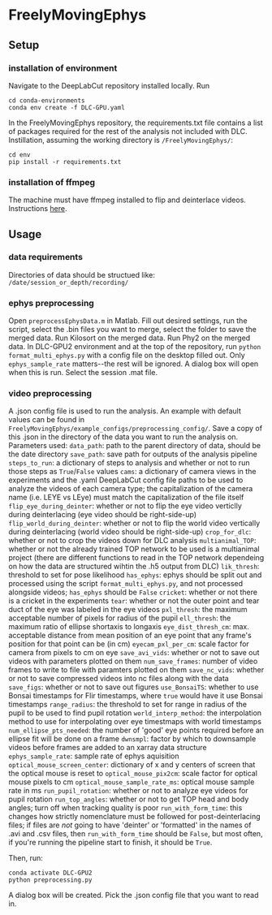 # FreelyMovingEphys

## Setup

### installation of environment
Navigate to the DeepLabCut repository installed locally. Run
```
cd conda-environments
conda env create -f DLC-GPU.yaml
```
In the FreelyMovingEphys repository, the requirements.txt file contains a list of packages required for the rest of the analysis not included with DLC. Instillation, assuming the working directory is `/FreelyMovingEphys/`:
```
cd env
pip install -r requirements.txt
```
### installation of ffmpeg
The machine must have ffmpeg installed to flip and deinterlace videos. Instructions [here](https://video.stackexchange.com/questions/20495/how-do-i-set-up-and-use-ffmpeg-in-windows).

## Usage

### data requirements
Directories of data should be structued like: `/date/session_or_depth/recording/`

### ephys preprocessing
Open `preprocessEphysData.m` in Matlab.
Fill out desired settings, run the script, select the .bin files you want to merge, select the folder to save the merged data.
Run Kilosort on the merged data.
Run Phy2 on the merged data.
In DLC-GPU2 environment and at the top of the repository, run `python format_multi_ephys.py` with a config file on the desktop filled out. Only `ephys_sample_rate` matters--the rest will be ignored. A dialog box will open when this is  run. Select the session .mat file.

### video preprocessing
A .json config file is used to run the analysis. An example with default values can be found in `FreelyMovingEphys/example_configs/preprocessing_config/`.
Save a copy of this .json in the directory of the data you want to run the analysis on.
Parameters used:
`data_path`: path to the parent directory of data, should be the date directory
`save_path`: save path for outputs of the analysis pipeline
`steps_to_run`: a dictionary of steps to analysis and whether or not to run those steps as `True`/`False` values
`cams`: a dictionary of camera views in the experiments and the .yaml DeepLabCut config file paths to be used to analyze the videos of each camera type; the capitalization of the camera name (i.e. LEYE vs LEye) must match the capitalization of the file itself
`flip_eye_during_deinter`: whether or not to flip the eye video verticlly during deinterlacing (eye video should be right-side-up)
`flip_world_during_deinter`: whether or not to flip the world video vertically during deinterlacing (world video should be right-side-up)
`crop_for_dlc`: whether or not to crop the videos down for DLC analysis
`multianimal_TOP`: whether or not the already trained TOP network to be used is a multianimal project (there are different functions to read in the TOP network dependeing on how the data are structured wihtin the .h5 output from DLC)
`lik_thresh`: threshold to set for pose likelihood
`has_ephys`: ephys should be split out and processed using the script `format_multi_ephys.py`, and not processed alongside videos; `has_ephys` should be `False`
`cricket`: whether or not there is a cricket in the experiments
`tear`: whether or not the outer point and tear duct of the eye was labeled in the eye videos
`pxl_thresh`: the maximum acceptable number of pixels for radius of the pupil
`ell_thresh`: the maximum ratio of ellipse shortaxis to longaxis
`eye_dist_thresh_cm`: max. acceptable distance from mean position of an eye point that any frame's position for that point can be (in cm)
`eyecam_pxl_per_cm`: scale factor for camera from pixels to cm on eye
`save_avi_vids`: whether or not to save out videos with parameters plotted on them
`num_save_frames`: number of video frames to write to file with paramters plotted on them
`save_nc_vids`: whether or not to save compressed videos into nc files along with the data
`save_figs`: whether or not to save out figures
`use_BonsaiTS`: whether to use Bonsai timestamps for Flir timestamps, where `true` would have it use Bonsai timestamps
`range_radius`: the threshold to set for range in radius of the pupil to be used to find pupil rotation
`world_interp_method`: the interpolation method to use for interpolating over eye timestmaps with world timestamps
`num_ellipse_pts_needed`: the number of 'good' eye points required before an ellipse fit will be done on a frame
`dwnsmpl`: factor by which to downsample videos before frames are added to an xarray data structure
`ephys_sample_rate`: sample rate of ephys aquisition
`optical_mouse_screen_center`: dictionary of x and y centers of screen that the optical mouse is reset to
`optical_mouse_pix2cm`: scale factor for optical mouse pixels to cm
`optical_mouse_sample_rate_ms`: optical mouse sample rate in ms
`run_pupil_rotation`: whether or not to analyze eye videos for pupil rotation
`run_top_angles`: whether or not to get TOP head and body angles; turn off when tracking quality is poor
`run_with_form_time`: this changes how strictly nomenclature must be followed for post-deinterlacing files; if files are *not* going to have 'deinter' or 'formatted' in the names of .avi and .csv files, then `run_with_form_time` should be `False`, but most often, if you're running the pipeline start to finish, it should be `True`.

Then, run:
```
conda activate DLC-GPU2
python preprocessing.py
```
A dialog box will be created. Pick the .json config file that you want to read in.